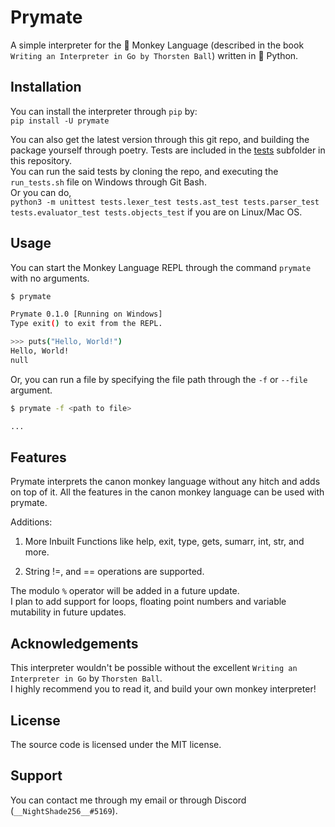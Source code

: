 # Prymate

A simple interpreter for the :monkey: Monkey Language (described in the book `Writing an Interpreter in Go by Thorsten Ball`) written in :snake: Python.

## Installation

You can install the interpreter through `pip` by:  
`pip install -U prymate`

You can also get the latest version through this git repo, and building the package yourself through poetry.
Tests are included in the [tests](https://github.com/NightShade256/prymate/tree/master/tests) subfolder in this repository.  
You can run the said tests by cloning the repo, and executing the `run_tests.sh` file on Windows through Git Bash.  
Or you can do,  
`python3 -m unittest tests.lexer_test tests.ast_test tests.parser_test tests.evaluator_test tests.objects_test`
if you are on Linux/Mac OS.

## Usage

You can start the Monkey Language REPL through the command `prymate` with no arguments.

```bash
$ prymate

Prymate 0.1.0 [Running on Windows]
Type exit() to exit from the REPL.

>>> puts("Hello, World!")
Hello, World!
null
```

Or, you can run a file by specifying the file path through the `-f` or `--file` argument.

```bash
$ prymate -f <path to file>

...
```

## Features

Prymate interprets the canon monkey language without any hitch and adds on top of it.
All the features in the canon monkey language can be used with prymate.

Additions:

1. More Inbuilt Functions like help, exit, type, gets, sumarr, int, str, and more.

2. String !=, and == operations are supported.

The modulo `%` operator will be added in a future update.  
I plan to add support for loops, floating point numbers and variable mutability in future updates.

## Acknowledgements

This interpreter wouldn't be possible without the excellent `Writing an Interpreter in Go` by `Thorsten Ball`.  
I highly recommend you to read it, and build your own monkey interpreter!

## License

The source code is licensed under the MIT license.

## Support

You can contact me through my email or through Discord (`__NightShade256__#5169`).
